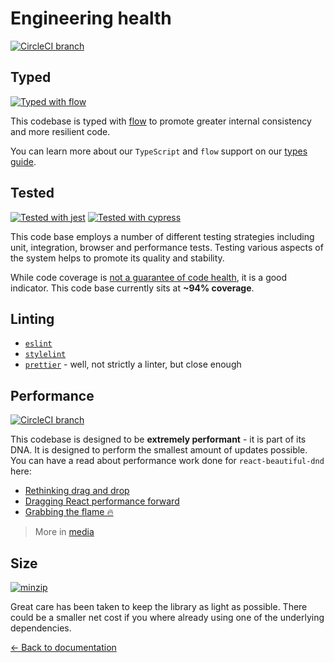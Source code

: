 # Engineering health

[![CircleCI branch](https://img.shields.io/circleci/project/github/atlassian/react-beautiful-dnd/master.svg)](https://circleci.com/gh/atlassian/react-beautiful-dnd/tree/master)

## Typed

[![Typed with flow](https://img.shields.io/badge/typed%20with-flow-brightgreen.svg?style=flat)](https://flow.org/)

This codebase is typed with [flow](https://flow.org) to promote greater internal consistency and more resilient code.

You can learn more about our `TypeScript` and `flow` support on our [types guide](/docs/guides/types.md).

## Tested

[![Tested with jest](https://img.shields.io/badge/tested_with-jest-99424f.svg)](https://www.npmjs.com/package/react-beautiful-dnd) [![Tested with cypress](https://img.shields.io/badge/tested%20with-cypress-brightgreen.svg?style=flat)](https://www.cypress.io/)

This code base employs a number of different testing strategies including unit, integration, browser and performance tests. Testing various aspects of the system helps to promote its quality and stability.

While code coverage is [not a guarantee of code health](https://stackoverflow.com/a/90021/1374236), it is a good indicator. This code base currently sits at **~94% coverage**.

## Linting

- [`eslint`](https://eslint.org/)
- [`stylelint`](https://github.com/stylelint/stylelint)
- [`prettier`](https://github.com/prettier/prettier) - well, not strictly a linter, but close enough

## Performance

[![CircleCI branch](https://img.shields.io/badge/speed-blazing%20%F0%9F%94%A5-brightgreen.svg?style=flat)](https://circleci.com/gh/atlassian/react-beautiful-dnd/tree/master)

This codebase is designed to be **extremely performant** - it is part of its DNA. It is designed to perform the smallest amount of updates possible. You can have a read about performance work done for `react-beautiful-dnd` here:

- [Rethinking drag and drop](https://medium.com/@alexandereardon/rethinking-drag-and-drop-d9f5770b4e6b)
- [Dragging React performance forward](https://medium.com/@alexandereardon/dragging-react-performance-forward-688b30d40a33)
- [Grabbing the flame 🔥](https://medium.com/@alexandereardon/grabbing-the-flame-290c794fe852)

> More in [media](/docs/general/media.md)

## Size

[![minzip](https://img.shields.io/bundlephobia/minzip/react-beautiful-dnd.svg)](https://www.npmjs.com/package/react-beautiful-dnd)

Great care has been taken to keep the library as light as possible. There could be a smaller net cost if you where already using one of the underlying dependencies.

[← Back to documentation](/README.md#documentation-)
